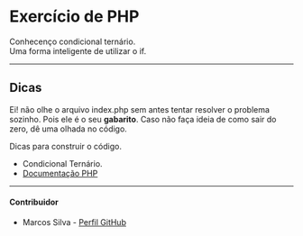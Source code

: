 # Exercício de PHP

Conhecenço condicional ternário.  
Uma forma inteligente de utilizar o if.

* * *
## Dicas

Ei! não olhe o arquivo index.php sem antes tentar resolver o problema sozinho. Pois ele é o seu **gabarito**. Caso não faça ideia de como sair do zero, dê uma olhada no código.

Dicas para construir o código.
* Condicional Ternário.
* [Documentação PHP](https://www.php.net)

* * *
#### Contribuidor
* Marcos Silva - [Perfil GitHub][perfil]

[perfil]: https://github.com/marcosviniciusid